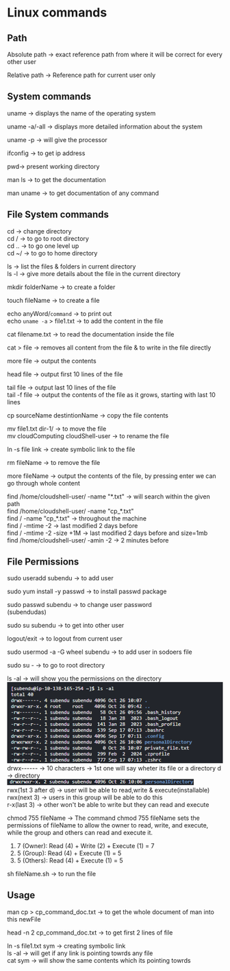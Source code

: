 # Linux commands

## Path

Absolute path -> exact reference path from where it will be correct for every other user

Relative path -> Reference path for current user only

## System commands

uname -> displays the name of the operating system

uname -a/-all -> displays more detailed information about the system

uname -p -> will give the processor

ifconfig -> to get ip address

pwd-> present working directory

man ls -> to get the documentation

man uname -> to get documentation of any command

## File System commands

cd -> change directory<br>
cd / -> to go to root directory<br>
cd .. -> to go one level up<br>
cd ~/ -> to go to home directory

ls -> list the files & folders in current directory<br>
ls -l -> give more details about the file in the current directory

mkdir folderName -> to create a folder

touch fileName -> to create a file

echo anyWord/`command` -> to print out<br>
echo `uname -a` > file1.txt -> to add the content in the file

cat filename.txt -> to read the documentation inside the file

cat > file -> removes all content from the file & to write in the file directly

more file -> output the contents

head file -> output first 10 lines of the file

tail file -> output last 10 lines of the file<br>
tail -f file -> output the contents of the file as it grows, starting with last 10 lines

cp sourceName destintionName -> copy the file contents

mv file1.txt dir-1/ -> to move the file<br>
mv cloudComputing cloudShell-user -> to rename the file

ln -s file link -> create symbolic link to the file

rm fileName -> to remove the file

more fileName -> output the contents of the file, by pressing enter we can go through whole content

find /home/cloudshell-user/ -name "\*.txt" -> will search within the given path<br>
find /home/cloudshell-user/ -name "cp\_\*.txt"<br>
find / -name "cp\_\*.txt" -> throughout the machine<br>
find / -mtime -2 -> last modified 2 days before<br>
find / -mtime -2 -size +1M -> last modified 2 days before and size=1mb<br>
find /home/cloudshell-user/ -amin -2 -> 2 minutes before

## File Permissions

sudo useradd subendu -> to add user

sudo yum install -y passwd -> to install passwd package

sudo passwd subendu -> to change user password<br>
(subendudas)

sudo su subendu -> to get into other user

logout/exit -> to logout from current user

sudo usermod -a -G wheel subendu -> to add user in sodoers file

sudo su - -> to go to root directory

ls -al -> will show you the permissions on the directory
![alt text](image.png)<br>
drwx------ -> 10 characters -> 1st one will say wheter its file or a directory
d -> directory
![alt text](image-1.png) <br>
rwx(1st 3 after d) -> user will be able to read,write & execute(installable)<br>
rwx(next 3) -> users in this group will be able to do this<br>
r-x(last 3) -> other won't be able to write but they can read and execute

chmod 755 fileName -> The command chmod 755 fileName sets the permissions of fileName to allow the owner to read, write, and execute, while the group and others can read and execute it.

1. 7 (Owner): Read (4) + Write (2) + Execute (1) = 7
2. 5 (Group): Read (4) + Execute (1) = 5
3. 5 (Others): Read (4) + Execute (1) = 5

sh fileName.sh -> to run the file

## Usage

man cp > cp_command_doc.txt -> to get the whole document of man into this newFile

head -n 2 cp_command_doc.txt -> to get first 2 lines of file

ln -s file1.txt sym -> creating symbolic link<br>
ls -al -> will get if any link is pointing towrds any file<br>
cat sym -> will show the same contents which its pointing towrds
